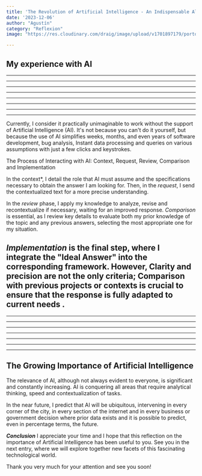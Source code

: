 ```yaml
---
title: 'The Revolution of Artificial Intelligence - An Indispensable Ally in my Daily Work'
date: '2023-12-06'
author: "Agustín"
category: "Reflexion"
image: "https://res.cloudinary.com/draig/image/upload/v1701897179/portolio-personal/blog/eqr5b2wdrl46utnmvh51.jpg"

---
```

## **My experience with AI**

--------------------------------------------------------------------------------
----------------------------------------------------------------------------
----------------------------------------------------------------------------
-----------------------------------------------------------------------------
-----------------------------------------------------------------------------
----------------------------------------------------------------------------
----------------------------------------------------------------------------
-----------------------------------------------------------------------------
Currently, I consider it practically unimaginable to work without the support of Artificial Intelligence (AI). It's not because you can't do it yourself, but because the use of AI simplifies weeks, months, and even years of software development, bug analysis,
Instant data processing and queries on various assumptions with just a few clicks and keystrokes.

The Process of Interacting with AI: Context, Request, Review, Comparison and Implementation

In the context*,
I detail the role that AI must assume and the specifications necessary to obtain the answer I am looking for. Then, in the *request*, I send the contextualized text for a more precise understanding.

In the *review* phase, I apply my knowledge to analyze, revise and recontextualize if necessary, waiting for an improved response.
*Comparison* is essential, as I review key details to evaluate both my prior knowledge of the topic and any previous answers, selecting the most appropriate one for my situation.

*Implementation* is the final step, where I integrate the "Ideal Answer" into the corresponding framework. However,
Clarity and precision are not the only criteria; Comparison with previous projects or contexts is crucial to ensure that the response is fully adapted to current needs
.
-----------------------------------------------------------------------------
----------------------------------------------------------------------------
----------------------------------------------------------------------------
-----------------------------------------------------------------------------
-----------------------------------------------------------------------------
----------------------------------------------------------------------------
----------------------------------------------------------------------------
-----------------------------------------------------------------------------

## **The Growing Importance of Artificial Intelligence**

The relevance of AI, although not always evident to everyone, is significant and constantly increasing. AI is conquering all areas that require analytical thinking, speed and contextualization of tasks.

In the near future, I predict that AI will be ubiquitous,
intervening in every corner of the city, in every section of the internet and in every business or government decision where prior data exists and it is possible to predict, even in percentage terms, the future.

***Conclusion***
I appreciate your time and I hope that this reflection on the importance of Artificial Intelligence has been useful to you. See you in the next entry, where we will explore together new facets of this fascinating technological world.

Thank you very much for your attention and see you soon!